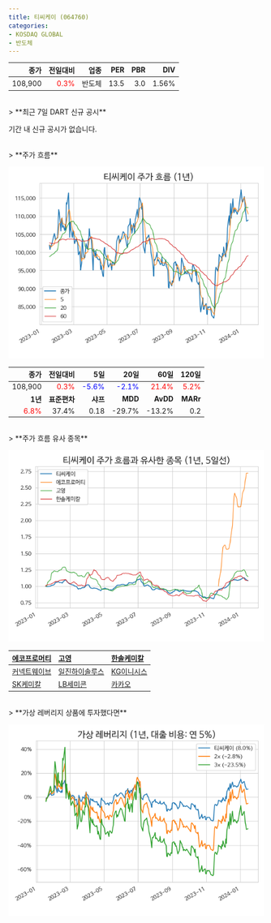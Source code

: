 ```yaml
---
title: 티씨케이 (064760)
categories:
- KOSDAQ GLOBAL
- 반도체
---
```


|**종가**|**전일대비**|**업종**|**PER**|**PBR**|**DIV**|
|-------:|-----------:|-------:|------:|------:|------:|
|108,900|<span style="color: red">0.3%</span>|반도체|13.5|3.0|1.56%|

<!-- more -->

<br>
> **최근 7일 DART 신규 공시<a id="dart"></a>**

기간 내 신규 공시가 없습니다.

<br>
> **주가 흐름<a id="price"></a>**

![064760](/assets/images/stock/064760.png)

|**종가**|**전일대비**|**5일**|**20일**|**60일**|**120일**|
|-------:|-----------:|------:|-------:|-------:|--------:|
| 108,900 | <span style="color: red">0.3%</span> | <span style="color: blue">-5.6%</span> | <span style="color: blue">-2.1%</span> | <span style="color: red">21.4%</span> | <span style="color: red">5.2%</span> |
|**1년**|**표준편차**|**샤프**|**MDD**|**AvDD**|**MARr**|
| <span style="color: red">6.8%</span> | 37.4% | 0.18 | -29.7% | -13.2% | 0.2 |

<br>
> **주가 흐름 유사 종목<a id="corr"></a>**

![064760](/assets/images/stock/064760_corr.png)

| [에코프로머티](/450080/) | [고영](/098460/) | [한솔케미칼](/014680/) |
|:---------------------------------------|:---------------------------------------|:---------------------------------------|
| [커넥트웨이브](/119860/) | [일진하이솔루스](/271940/) | [KG이니시스](/035600/) |
| [SK케미칼](/285130/) | [LB세미콘](/061970/) | [카카오](/035720/) |

<br>
> **가상 레버리지 상품에 투자했다면<a id="2x"></a>**

![064760](/assets/images/stock/064760_2x.png)

[^corr]: 상관계수를 이용하여 분석하였습니다.